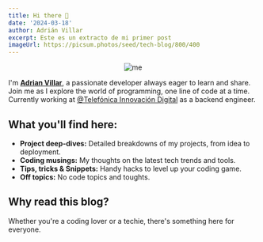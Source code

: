 ```yaml
---
title: Hi there 👋
date: '2024-03-18'
author: Adrián Villar
excerpt: Este es un extracto de mi primer post
imageUrl: https://picsum.photos/seed/tech-blog/800/400
---
```


<div align="center">
    <img src="/images/yo2.png" class="markdown-image" alt="me">
</div>

I'm **[Adrian Villar](https://www.linkedin.com/in/adrián-villar-gómez-44548099)**, a passionate developer always eager to learn and share. Join me as I explore the world of programming, one line of code at a time. Currently working at [@Telefónica Innovación Digital](https://www.linkedin.com/company/telefonica-innovacion-digital) as a backend engineer.

## **What you'll find here:**
* **Project deep-dives:** Detailed breakdowns of my projects, from idea to deployment.
* **Coding musings:** My thoughts on the latest tech trends and tools.
* **Tips, tricks & Snippets:** Handy hacks to level up your coding game.
* **Off topics:** No code topics and toughts.

## **Why read this blog?**
Whether you're a coding lover or a techie, there's something here for everyone. 